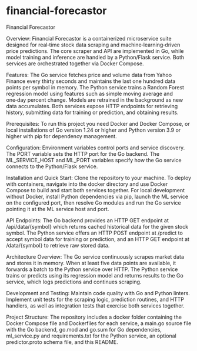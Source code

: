 # financial-forecastor
Financial Forecastor

Overview: Financial Forecastor is a containerized microservice suite designed for real‑time stock data scraping and machine‑learning‑driven price predictions. The core scraper and API are implemented in Go, while model training and inference are handled by a Python/Flask service. Both services are orchestrated together via Docker Compose.

Features: The Go service fetches price and volume data from Yahoo Finance every thirty seconds and maintains the last one hundred data points per symbol in memory. The Python service trains a Random Forest regression model using features such as simple moving average and one‑day percent change. Models are retrained in the background as new data accumulates. Both services expose HTTP endpoints for retrieving history, submitting data for training or prediction, and obtaining results.

Prerequisites: To run this project you need Docker and Docker Compose, or local installations of Go version 1.24 or higher and Python version 3.9 or higher with pip for dependency management.

Configuration: Environment variables control ports and service discovery. The PORT variable sets the HTTP port for the Go backend. The ML_SERVICE_HOST and ML_PORT variables specify how the Go service connects to the Python/Flask service.

Installation and Quick Start: Clone the repository to your machine. To deploy with containers, navigate into the docker directory and use Docker Compose to build and start both services together. For local development without Docker, install Python dependencies via pip, launch the ML service on the configured port, then resolve Go modules and run the Go service pointing it at the ML service host and port.

API Endpoints: The Go backend provides an HTTP GET endpoint at /api/data/{symbol} which returns cached historical data for the given stock symbol. The Python service offers an HTTP POST endpoint at /predict to accept symbol data for training or prediction, and an HTTP GET endpoint at /data/{symbol} to retrieve raw stored data.

Architecture Overview: The Go service continuously scrapes market data and stores it in memory. When at least five data points are available, it forwards a batch to the Python service over HTTP. The Python service trains or predicts using its regression model and returns results to the Go service, which logs predictions and continues scraping.

Development and Testing: Maintain code quality with Go and Python linters. Implement unit tests for the scraping logic, prediction routines, and HTTP handlers, as well as integration tests that exercise both services together.

Project Structure: The repository includes a docker folder containing the Docker Compose file and Dockerfiles for each service, a main.go source file with the Go backend, go.mod and go.sum for Go dependencies, ml_service.py and requirements.txt for the Python service, an optional predictor.proto schema file, and this README.




